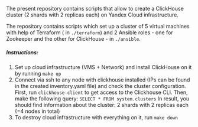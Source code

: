 The present repository contains scripts that allow to create a ClickHouse cluster (2 shards with 2 replicas each) on Yandex Cloud infrastructure.

The repository contains scripts which set up a cluster of 5 virtual machines with help of Terraform ( in `./terraform`) and 2 Ansible roles - one for Zookeeper and the other for ClickHouse - 
in `./ansible`.

##### Instructions:
1. Set up cloud infrastructure (VMS + Network) and install ClickHouse on it by running `make up`
2. Connect via ssh to any node with clickhouse installed (IPs can be found in the created inventory.yaml file) and check the cluster configuration. 
First, run `clickhouse-client` to get access to the Clickhouse CLI. Then, make the following query:
    ```SELECT * FROM system.clusters```
In result, you should find information about the cluster: 2 shards with 2 replicas each (=4 nodes in total)
3. To destroy cloud infrastructure with everything on it, run `make down`